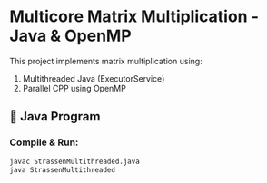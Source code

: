 # Multicore Matrix Multiplication - Java & OpenMP

This project implements matrix multiplication using:
1. Multithreaded Java (ExecutorService)
2. Parallel CPP using OpenMP

## 🚀 Java Program

### Compile & Run:
```bash
javac StrassenMultithreaded.java
java StrassenMultithreaded
